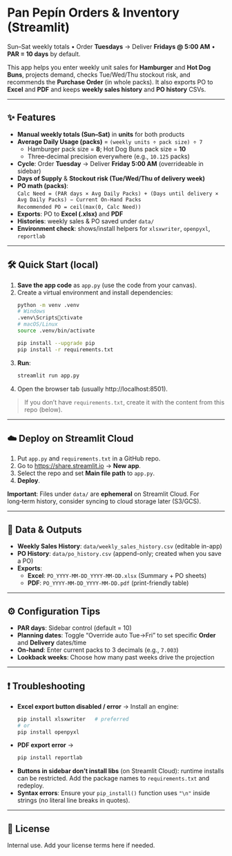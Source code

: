 # Pan Pepín Orders & Inventory (Streamlit)

Sun–Sat weekly totals • Order **Tuesdays** → Deliver **Fridays @ 5:00 AM** • **PAR = 10 days** by default.

This app helps you enter weekly unit sales for **Hamburger** and **Hot Dog Buns**, projects demand, checks Tue/Wed/Thu stockout risk, and recommends the **Purchase Order** (in whole packs). It also exports PO to **Excel** and **PDF** and keeps **weekly sales history** and **PO history** CSVs.

---

## ✨ Features
- **Manual weekly totals (Sun–Sat)** in **units** for both products
- **Average Daily Usage (packs)** = `(weekly units ÷ pack size) ÷ 7`
  - Hamburger pack size = **8**; Hot Dog Buns pack size = **10**
  - Three‑decimal precision everywhere (e.g., `10.125` packs)
- **Cycle**: Order **Tuesday** → Deliver **Friday 5:00 AM** (overrideable in sidebar)
- **Days of Supply** & **Stockout risk (Tue/Wed/Thu of delivery week)**
- **PO math (packs)**:  
  `Calc Need = (PAR days × Avg Daily Packs) + (Days until delivery × Avg Daily Packs) − Current On‑Hand Packs`  
  `Recommended PO = ceil(max(0, Calc Need))`
- **Exports**: PO to **Excel (.xlsx)** and **PDF**
- **Histories**: weekly sales & PO saved under `data/`
- **Environment check**: shows/install helpers for `xlsxwriter`, `openpyxl`, `reportlab`

---

## 🛠️ Quick Start (local)

1. **Save the app code** as `app.py` (use the code from your canvas).
2. Create a virtual environment and install dependencies:
   ```bash
   python -m venv .venv
   # Windows
   .venv\Scriptsctivate
   # macOS/Linux
   source .venv/bin/activate

   pip install --upgrade pip
   pip install -r requirements.txt
   ```
3. **Run**:
   ```bash
   streamlit run app.py
   ```
4. Open the browser tab (usually http://localhost:8501).

> If you don’t have `requirements.txt`, create it with the content from this repo (below).

---

## ☁️ Deploy on Streamlit Cloud

1. Put `app.py` and `requirements.txt` in a GitHub repo.
2. Go to https://share.streamlit.io → **New app**.
3. Select the repo and set **Main file path** to `app.py`.
4. **Deploy**.

**Important**: Files under `data/` are **ephemeral** on Streamlit Cloud. For long‑term history, consider syncing to cloud storage later (S3/GCS).

---

## 📂 Data & Outputs

- **Weekly Sales History**: `data/weekly_sales_history.csv` (editable in-app)
- **PO History**: `data/po_history.csv` (append-only; created when you save a PO)
- **Exports**:
  - **Excel**: `PO_YYYY-MM-DD_YYYY-MM-DD.xlsx` (Summary + PO sheets)
  - **PDF**: `PO_YYYY-MM-DD_YYYY-MM-DD.pdf` (print-friendly table)

---

## ⚙️ Configuration Tips

- **PAR days**: Sidebar control (default = 10)
- **Planning dates**: Toggle “Override auto Tue→Fri” to set specific **Order** and **Delivery** dates/time
- **On‑hand**: Enter current packs to 3 decimals (e.g., `7.003`)
- **Lookback weeks**: Choose how many past weeks drive the projection

---

## ❗ Troubleshooting

- **Excel export button disabled / error** → Install an engine:
  ```bash
  pip install xlsxwriter   # preferred
  # or
  pip install openpyxl
  ```
- **PDF export error** →
  ```bash
  pip install reportlab
  ```
- **Buttons in sidebar don’t install libs** (on Streamlit Cloud): runtime installs can be restricted. Add the package names to `requirements.txt` and redeploy.
- **Syntax errors**: Ensure your `pip_install()` function uses `"\n"` inside strings (no literal line breaks in quotes).

---

## 📜 License
Internal use. Add your license terms here if needed.
